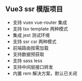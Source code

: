 ## Vue3 ssr 模版项目

- 支持 vuex vue-router 集成
- 支持 tsx template 两种模式
- 集成 jest 测试环境
- 支持 ssr csr 两种模式
- 前端路由按需加载
- 支持数据预获取
- 支持 sass less
- 支持中间层接口转发
- 内置 rem 解决方案，默认已关闭
